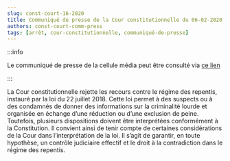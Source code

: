 ```yaml
---   
slug: const-court-16-2020
title: Communiqué de presse de la Cour constitutionnelle du 06-02-2020
authors: const-court-comm-press
tags: [arrêt, cour-constitutionnelle, communiqué-de-presse]
---
```


:::info

Le communiqué de presse de la cellule média peut être consulté via [ce lien](https://www.const-court.be/public/f/2020/2020-016f-info.pdf) 

:::

La Cour constitutionnelle rejette les recours contre le régime des repentis, instauré par la loi du 22 juillet 2018. Cette loi permet à des suspects ou à des condamnés de donner des informations sur la criminalité lourde et organisée en échange d’une réduction ou d’une exclusion de peine. Toutefois, plusieurs dispositions doivent être interprétées conformément à la Constitution. Il convient ainsi de tenir compte de certaines considérations de la Cour dans l’interprétation de la loi. Il s’agit de garantir, en toute hypothèse, un contrôle judiciaire effectif et le droit à la contradiction dans le régime des repentis.
